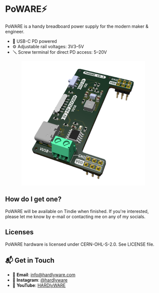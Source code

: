 # PoWARE⚡

PoWARE is a handy breadboard power supply for the modern maker & engineer. 
 - 🔌 USB-C PD powered
 - ⚙️ Adjustable rail voltages: 3V3–5V
 - 🪛 Screw terminal for direct PD access: 5–20V

<p align="center">
<img src="./img/PoWARE.png" width="400">
</p>

## How do I get one?
PoWARE will be available on Tindie when finished. If you're interested, please let me know by e-mail or contacting me on any of my socials.


## Licenses
PoWARE hardware is licensed under CERN-OHL-S-2.0. See LICENSE file.

## 📬 Get in Touch

- 📧 **Email**: [info@hardlyware.com](mailto:info@hardlyware.com)
- 📸 **Instagram**: [@hardlyware](https://www.instagram.com/hardlyware/)
- 🎥 **YouTube**: [HARDlyWARE](hhttps://www.youtube.com/@HARDlyWARE)